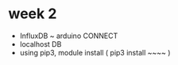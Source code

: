 # week 2
+ InfluxDB ~ arduino CONNECT
+ localhost DB 
+ using pip3, module install ( pip3 install ~~~~ )
